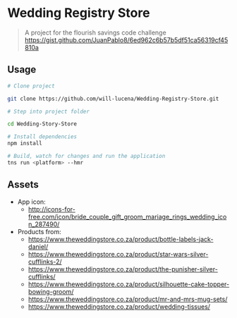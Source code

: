 # Wedding Registry Store

> A project for the flourish savings code challenge https://gist.github.com/JuanPablo8/6ed962c6b57b5df51ca56319cf45810a

## Usage

``` bash
# Clone project

git clone https://github.com/will-lucena/Wedding-Registry-Store.git

# Step into project folder

cd Wedding-Story-Store

# Install dependencies
npm install

# Build, watch for changes and run the application
tns run <platform> --hmr
```


## Assets

* App icon:       
  * http://icons-for-free.com/icon/bride_couple_gift_groom_mariage_rings_wedding_icon_287490/
* Products from:  
  * https://www.theweddingstore.co.za/product/bottle-labels-jack-daniel/
  * https://www.theweddingstore.co.za/product/star-wars-silver-cufflinks-2/
  * https://www.theweddingstore.co.za/product/the-punisher-silver-cufflinks/
  * https://www.theweddingstore.co.za/product/silhouette-cake-topper-bowing-groom/
  * https://www.theweddingstore.co.za/product/mr-and-mrs-mug-sets/
  * https://www.theweddingstore.co.za/product/wedding-tissues/